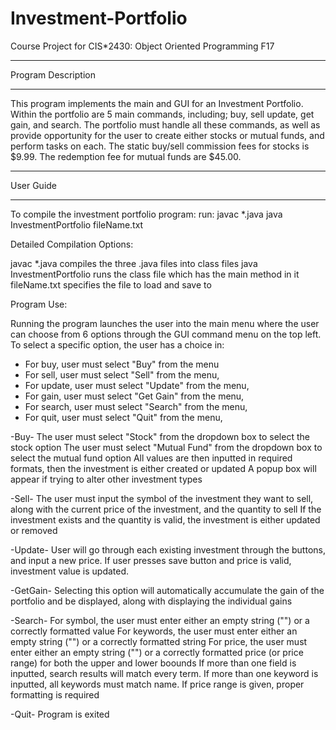 # Investment-Portfolio
Course Project for CIS*2430: Object Oriented Programming F17

**************************
Program Description
**************************
 This program implements the main and GUI for an Investment Portfolio.
 Within the portfolio are 5 main commands, including; buy, sell
 update, get gain, and search. The portfolio must handle all these
 commands, as well as provide opportunity for the user to create
 either stocks or mutual funds, and perform tasks on each. The 
 static buy/sell commission fees for stocks is $9.99. The redemption
 fee for mutual funds are $45.00.

***********************
User Guide
***********************
 To compile the investment portfolio program:
 run: javac *.java
      java InvestmentPortfolio fileName.txt

 Detailed Compilation Options:

  javac *.java compiles the three .java files into class files
  java InvestmentPortfolio runs the class file which has the main method in it 
  fileName.txt specifies the file to load and save to

 Program Use:
  
  Running the program launches the user into the main menu where the user can choose
  from 6 options through the GUI command menu on the top left. 
  To select a specific option, the user has a choice in:

  - For buy, user must select "Buy" from the menu
  - For sell, user must select "Sell" from the menu,
  - For update, user must select "Update" from the menu,
  - For gain, user must select "Get Gain" from the menu,
  - For search, user must select "Search" from the menu,
  - For quit, user must select "Quit" from the menu,

  -Buy-
   The user must select "Stock" from the dropdown box to select the stock option
   The user must select "Mutual Fund" from the dropdown box to select the mutual fund option
   All values are then inputted in required formats, then the investment is either created or updated
   A popup box will appear if trying to alter other investment types

  -Sell-
   The user must input the symbol of the investment they want to sell, along with the current price
   of the investment, and the quantity to sell
   If the investment exists and the quantity is valid, the investment is either updated or removed

  -Update-
   User will go through each existing investment through the buttons, and input a new price. If user
   presses save button and price is valid, investment value is updated.

  -GetGain-
   Selecting this option will automatically accumulate the gain of the portfolio and be displayed,
   along with displaying the individual gains

  -Search-
   For symbol, the user must enter either an empty string ("") or a correctly formatted value
   For keywords, the user must enter either an empty string ("") or a correctly formatted string
   For price, the user must enter either an empty string ("") or a correctly formatted price (or price range)
   for both the upper and lower boounds
   If more than one field is inputted, search results will match every term. If more than one keyword
   is inputted, all keywords must match name. If price range is given, proper formatting is required

  -Quit-
   Program is exited
   
   
